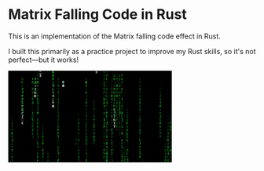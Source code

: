 # Matrix Falling Code in Rust

This is an implementation of the Matrix falling code effect in Rust.

I built this primarily as a practice project to improve my Rust skills, so it's not perfect—but it works!

![Matrix Code Effect](resources/matrix.gif)